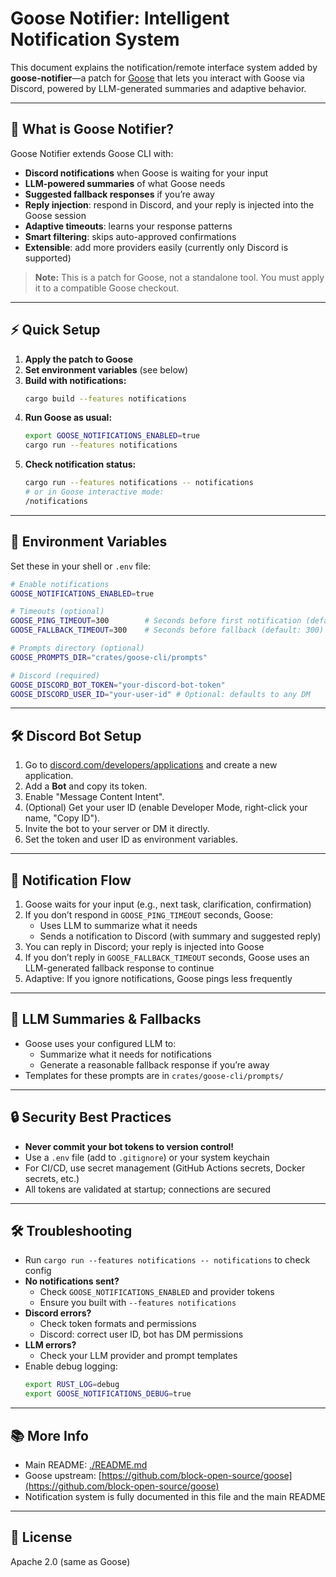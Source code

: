 # Goose Notifier: Intelligent Notification System

This document explains the notification/remote interface system added by **goose-notifier**—a patch for [Goose](https://github.com/block-open-source/goose) that lets you interact with Goose via Discord, powered by LLM-generated summaries and adaptive behavior.

---

## 🚀 What is Goose Notifier?

Goose Notifier extends Goose CLI with:
- **Discord notifications** when Goose is waiting for your input
- **LLM-powered summaries** of what Goose needs
- **Suggested fallback responses** if you’re away
- **Reply injection**: respond in Discord, and your reply is injected into the Goose session
- **Adaptive timeouts**: learns your response patterns
- **Smart filtering**: skips auto-approved confirmations
- **Extensible**: add more providers easily (currently only Discord is supported)

> **Note:** This is a patch for Goose, not a standalone tool. You must apply it to a compatible Goose checkout.

---

## ⚡ Quick Setup

1. **Apply the patch to Goose**
2. **Set environment variables** (see below)
3. **Build with notifications:**
   ```bash
   cargo build --features notifications
   ```
4. **Run Goose as usual:**
   ```bash
   export GOOSE_NOTIFICATIONS_ENABLED=true
   cargo run --features notifications
   ```
5. **Check notification status:**
   ```bash
   cargo run --features notifications -- notifications
   # or in Goose interactive mode:
   /notifications
   ```

---

## 🔧 Environment Variables

Set these in your shell or `.env` file:

```bash
# Enable notifications
GOOSE_NOTIFICATIONS_ENABLED=true

# Timeouts (optional)
GOOSE_PING_TIMEOUT=300        # Seconds before first notification (default: 300)
GOOSE_FALLBACK_TIMEOUT=300    # Seconds before fallback (default: 300)

# Prompts directory (optional)
GOOSE_PROMPTS_DIR="crates/goose-cli/prompts"

# Discord (required)
GOOSE_DISCORD_BOT_TOKEN="your-discord-bot-token"
GOOSE_DISCORD_USER_ID="your-user-id" # Optional: defaults to any DM
```

---

## 🛠️ Discord Bot Setup

1. Go to [discord.com/developers/applications](https://discord.com/developers/applications) and create a new application.
2. Add a **Bot** and copy its token.
3. Enable "Message Content Intent".
4. (Optional) Get your user ID (enable Developer Mode, right-click your name, "Copy ID").
5. Invite the bot to your server or DM it directly.
6. Set the token and user ID as environment variables.

---

## 🔄 Notification Flow

1. Goose waits for your input (e.g., next task, clarification, confirmation)
2. If you don’t respond in `GOOSE_PING_TIMEOUT` seconds, Goose:
   - Uses LLM to summarize what it needs
   - Sends a notification to Discord (with summary and suggested reply)
3. You can reply in Discord; your reply is injected into Goose
4. If you don’t reply in `GOOSE_FALLBACK_TIMEOUT` seconds, Goose uses an LLM-generated fallback response to continue
5. Adaptive: If you ignore notifications, Goose pings less frequently

---

## 🧠 LLM Summaries & Fallbacks

- Goose uses your configured LLM to:
  - Summarize what it needs for notifications
  - Generate a reasonable fallback response if you’re away
- Templates for these prompts are in `crates/goose-cli/prompts/`

---

## 🔒 Security Best Practices

- **Never commit your bot tokens to version control!**
- Use a `.env` file (add to `.gitignore`) or your system keychain
- For CI/CD, use secret management (GitHub Actions secrets, Docker secrets, etc.)
- All tokens are validated at startup; connections are secured

---

## 🛠️ Troubleshooting

- Run `cargo run --features notifications -- notifications` to check config
- **No notifications sent?**
  - Check `GOOSE_NOTIFICATIONS_ENABLED` and provider tokens
  - Ensure you built with `--features notifications`
- **Discord errors?**
  - Check token formats and permissions
  - Discord: correct user ID, bot has DM permissions
- **LLM errors?**
  - Check your LLM provider and prompt templates
- Enable debug logging:
  ```bash
  export RUST_LOG=debug
  export GOOSE_NOTIFICATIONS_DEBUG=true
  ```

---

## 📚 More Info

- Main README: [./README.md](./README.md)
- Goose upstream: [https://github.com/block-open-source/goose](https://github.com/block-open-source/goose)
- Notification system is fully documented in this file and the main README

---

## 📝 License

Apache 2.0 (same as Goose) 